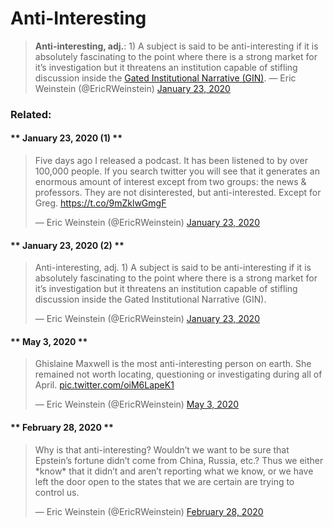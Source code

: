 # Anti-Interesting
> **Anti-interesting, adj.**: 1) A subject is said to be anti-interesting if it is absolutely fascinating to the point where there is a strong market for it’s investigation but it threatens an institution capable of stifling discussion inside the [Gated Institutional Narrative (GIN)](the_gated_institutional_narrative_GIN.md).
&mdash; Eric Weinstein (@EricRWeinstein) <a href="https://twitter.com/EricRWeinstein/status/1220179687340572672?ref_src=twsrc%5Etfw">January 23, 2020</a></blockquote>

### Related:

<!-- tabs:start -->

#### ** January 23, 2020 (1) **

<blockquote><p>Five days ago I released a podcast. It has been listened to by over 100,000 people. If you search twitter you will see that it generates an enormous amount of interest except from two groups: the news &amp; professors. They are not disinterested, but anti-interested. Except for Greg. <a href="https://t.co/9mZklwGmgF">https://t.co/9mZklwGmgF</a></p>&mdash; Eric Weinstein (@EricRWeinstein) <a href="https://twitter.com/EricRWeinstein/status/1220179670802395137?ref_src=twsrc%5Etfw">January 23, 2020</a></blockquote>


#### ** January 23, 2020 (2) **

<blockquote><p>Anti-interesting, adj. 1) A subject is said to be anti-interesting if it is absolutely fascinating to the point where there is a strong market for it’s investigation but it threatens an institution capable of stifling discussion inside the Gated Institutional Narrative (GIN).</p>&mdash; Eric Weinstein (@EricRWeinstein) <a href="https://twitter.com/EricRWeinstein/status/1220179687340572672?ref_src=twsrc%5Etfw">January 23, 2020</a></blockquote>



#### ** May 3, 2020 **

<blockquote><p>Ghislaine Maxwell is the most anti-interesting person on earth. She remained not worth locating, questioning or investigating during all of April. <a href="https://t.co/oiM6LapeK1">pic.twitter.com/oiM6LapeK1</a></p>&mdash; Eric Weinstein (@EricRWeinstein) <a href="https://twitter.com/EricRWeinstein/status/1257067241914298369?ref_src=twsrc%5Etfw">May 3, 2020</a></blockquote>


#### ** February 28, 2020 **

<blockquote><p>Why is that anti-interesting? Wouldn’t we want to be sure that Epstein’s fortune didn’t come from China, Russia, etc.? Thus we either *know* that it didn’t and aren’t reporting what we know, or we have left the door open to the states that we are certain are trying to control us.</p>&mdash; Eric Weinstein (@EricRWeinstein) <a href="https://twitter.com/EricRWeinstein/status/1233421390029606912?ref_src=twsrc%5Etfw">February 28, 2020</a></blockquote>

<!-- tabs:end -->

